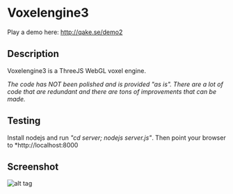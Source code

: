 # Voxelengine3
Play a demo here: http://qake.se/demo2

## Description
Voxelengine3 is a ThreeJS WebGL voxel engine.

*The code has NOT been polished and is provided "as is". There are a lot of code that are redundant and there are tons of improvements that can be made.*

## Testing

Install nodejs and run *"cd server; nodejs server.js"*. Then point your browser to *http://localhost:8000

## Screenshot
![alt tag](https://raw.github.com/lallassu/voxelengine3/master/promo.png)

